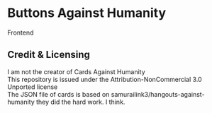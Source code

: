 # Buttons Against Humanity

Frontend

## Credit & Licensing
I am not the creator of Cards Against Humanity  
This repository is issued under the Attribution-NonCommercial 3.0 Unported license   
The JSON file of cards is based on samurailink3/hangouts-against-humanity they did the hard work. I think.

